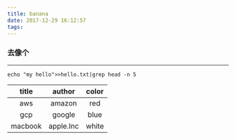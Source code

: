 ```yaml
---
title: banana
date: 2017-12-29 16:12:57
tags:
---
```

### 去像个

------------------
```shell
echo "my hello">>hello.txt|grep head -n 5
```

title|author|color
:---:|:----:|:---:
aws|amazon|red
gcp|google|blue
macbook|apple.Inc|white
